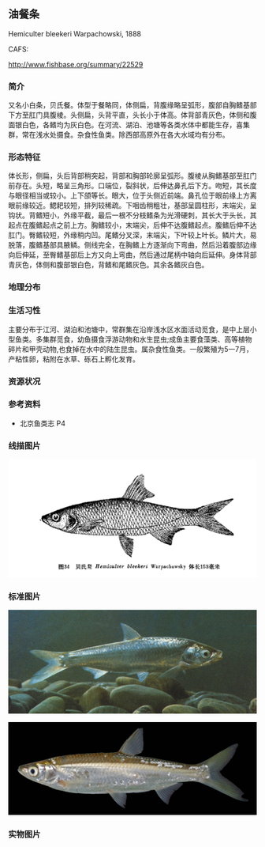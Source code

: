 ## 油餐条

Hemiculter bleekeri  Warpachowski, 1888

CAFS:

<http://www.fishbase.org/summary/22529>

### 简介

又名小白条，贝氏餐。体型于餐略同，体侧扁，背腹缘略呈弧形，腹部自胸鳍基部下方至肛门具腹棱。头侧扁，头背平直，头长小于体高。体背部青灰色，体侧和腹面银白色，各鳍均为灰白色。在河流、湖泊、池塘等各类水体中都能生存，喜集群，常在浅水处摄食。杂食性鱼类。除西部高原外在各大水域均有分布。

### 形态特征

体长形，侧扁，头后背部稍突起，背部和胸部轮廓呈弧形。腹棱从胸鳍基部至肛门前存在。头短，略呈三角形。口端位，裂斜状，后伸达鼻孔后下方。吻短，其长度与眼径相当或较小。上下颌等长。眼大，位于头侧近前端。鼻孔位于眼前缘上方离眼前缘较近。鳃耙较短，排列较稀疏。下咽齿稍粗壮，基部呈圆柱形，末端尖，呈钩状。背鳍短小，外缘平截，最后一根不分枝鳍条为光滑硬刺，其长大于头长，其起点在腹鳍起点之前上方。胸鳍较小，末端尖，后伸不达腹鳍起点。腹鳍后伸不达肛门。臀鳍较短，外缘稍内凹。尾鳍分叉深，末端尖，下叶较上叶长。鳞片大，易脱落，腹鳍基部具腋鳞。侧线完全，在胸鳍上方逐渐向下弯曲，然后沿着腹部边缘向后伸延，至臀鳍基部后上方又向上弯曲，然后通过尾柄中轴向后延伸。身体背部青灰色，体侧和腹部银白色，背鳍和尾鳍灰色。其余各鳍灰白色。

### 地理分布



### 生活习性

主要分布于江河、湖泊和池塘中，常群集在沿岸浅水区水面活动觅食，是中上层小型鱼类。多集群觅食，幼鱼摄食浮游动物和水生昆虫;成鱼主要食藻类、高等植物碎片和甲壳动物,也食掉在水中的陆生昆虫。属杂食性鱼类。一般繁殖为5一7月，产粘性卵，粘附在水草、砾石上孵化发育。

### 资源状况

### 参考资料

- 北京鱼类志 P4

### 线描图片

![图片](photos/油餐条.jpg)

### 标准图片

![图片](photos/油餐条A.jpg)

![图片](photos/油餐条B.jpg)

### 实物图片


